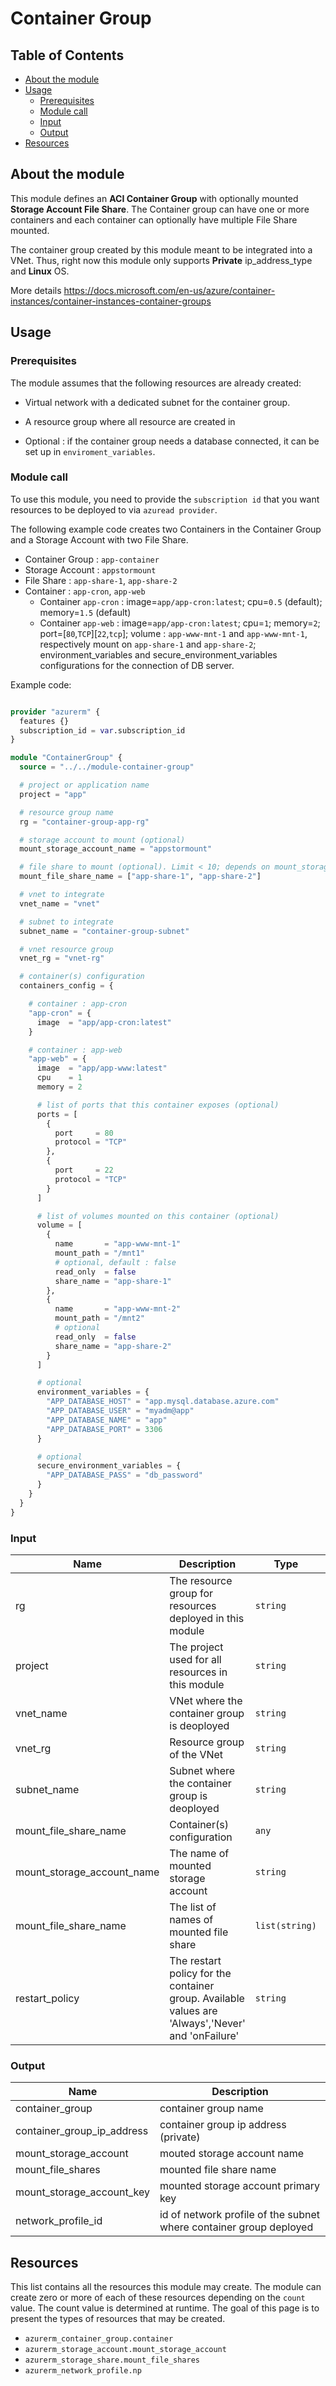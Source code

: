 # Container Group

## Table of Contents

- [About the module](#about-the-module)
- [Usage](#usage)
  - [Prerequisites](#prerequisites)
  - [Module call](#module-call)
  - [Input](#input)
  - [Output](#output)
- [Resources](#resources)

## About the module

This module defines an **ACI Container Group** with optionally mounted **Storage Account File Share**. The Container group can have one or more containers and each container can optionally have multiple File Share mounted.

The container group created by this module meant to be integrated into a VNet. Thus, right now this module only supports **Private** ip_address_type and **Linux** OS.

More details https://docs.microsoft.com/en-us/azure/container-instances/container-instances-container-groups

## Usage

### Prerequisites

The module assumes that the following resources are already created:

- Virtual network with a dedicated subnet for the container group.

- A resource group where all resource are created in

- Optional : if the container group needs a database connected, it can be set up in `enviroment_variables`.

### Module call

To use this module, you need to provide the `subscription id` that you want resources to be deployed to via `azuread provider`.

The following example code creates two Containers in the Container Group and a Storage Account with two File Share.

- Container Group : `app-container`
- Storage Account : `appstormount`
- File Share : `app-share-1`, `app-share-2`
- Container : `app-cron`, `app-web`
  - Container `app-cron` : image=`app/app-cron:latest`; cpu=`0.5` (default); memory=`1.5` (default)
  - Container `app-web` : image=`app/app-cron:latest`; cpu=`1`; memory=`2`; port=[`80`,`TCP`][`22`,`tcp`]; volume : `app-www-mnt-1` and `app-www-mnt-1`, respectively mount on `app-share-1` and `app-share-2`; environment_variables and secure_environment_variables configurations for the connection of DB server.

Example code:

```terraform

provider "azurerm" {
  features {}
  subscription_id = var.subscription_id
}

module "ContainerGroup" {
  source = "../../module-container-group"

  # project or application name
  project = "app"

  # resource group name
  rg = "container-group-app-rg"

  # storage account to mount (optional)
  mount_storage_account_name = "appstormount"

  # file share to mount (optional). Limit < 10; depends on mount_storage_account_name
  mount_file_share_name = ["app-share-1", "app-share-2"]

  # vnet to integrate
  vnet_name = "vnet"

  # subnet to integrate
  subnet_name = "container-group-subnet"

  # vnet resource group
  vnet_rg = "vnet-rg"

  # container(s) configuration
  containers_config = {

    # container : app-cron
    "app-cron" = {
      image  = "app/app-cron:latest"
    }

    # container : app-web
    "app-web" = {
      image  = "app/app-www:latest"
      cpu    = 1
      memory = 2

      # list of ports that this container exposes (optional)
      ports = [
        {
          port     = 80
          protocol = "TCP"
        },
        {
          port     = 22
          protocol = "TCP"
        }
      ]

      # list of volumes mounted on this container (optional)
      volume = [
        {
          name       = "app-www-mnt-1"
          mount_path = "/mnt1"
          # optional, default : false
          read_only  = false
          share_name = "app-share-1"
        },
        {
          name       = "app-www-mnt-2"
          mount_path = "/mnt2"
          # optional
          read_only  = false
          share_name = "app-share-2"
        }
      ]

      # optional
      environment_variables = {
        "APP_DATABASE_HOST" = "app.mysql.database.azure.com"
        "APP_DATABASE_USER" = "myadm@app"
        "APP_DATABASE_NAME" = "app"
        "APP_DATABASE_PORT" = 3306
      }

      # optional
      secure_environment_variables = {
        "APP_DATABASE_PASS" = "db_password"
      }
    }
  }
}

```

### Input

| Name                       | Description                                                                                       | Type           | Default    | Required |
| -------------------------- | ------------------------------------------------------------------------------------------------- | -------------- | ---------- | :------: |
| rg                         | The resource group for resources deployed in this module                                          | `string`       | n/a        |   yes    |
| project                    | The project used for all resources in this module                                                 | `string`       | n/a        |   yes    |
| vnet_name                  | VNet where the container group is deoployed                                                       | `string`       | n/a        |   yes    |
| vnet_rg                    | Resource group of the VNet                                                                        | `string`       | n/a        |   yes    |
| subnet_name                | Subnet where the container group is deoployed                                                     | `string`       | n/a        |   yes    |
| mount_file_share_name      | Container(s) configuration                                                                        | `any`          | n/a        |   yes    |
| mount_storage_account_name | The name of mounted storage account                                                               | `string`       | `null`     |    no    |
| mount_file_share_name      | The list of names of mounted file share                                                           | `list(string)` | []         |    no    |
| restart_policy             | The restart policy for the container group. Available values are 'Always','Never' and 'onFailure' | `string`       | `"Always"` |    no    |

### Output

| Name                       | Description                                                        |
| -------------------------- | ------------------------------------------------------------------ |
| container_group            | container group name                                               |
| container_group_ip_address | container group ip address (private)                               |
| mount_storage_account      | mouted storage account name                                        |
| mount_file_shares          | mounted file share name                                            |
| mount_storage_account_key  | mounted storage account primary key                                |
| network_profile_id         | id of network profile of the subnet where container group deployed |

## Resources

This list contains all the resources this module may create. The module can create zero or more of each of these resources depending on the `count` value. The count value is determined at runtime. The goal of this page is to present the types of resources that may be created.

- `azurerm_container_group.container`
- `azurerm_storage_account.mount_storage_account`
- `azurerm_storage_share.mount_file_shares`
- `azurerm_network_profile.np`
